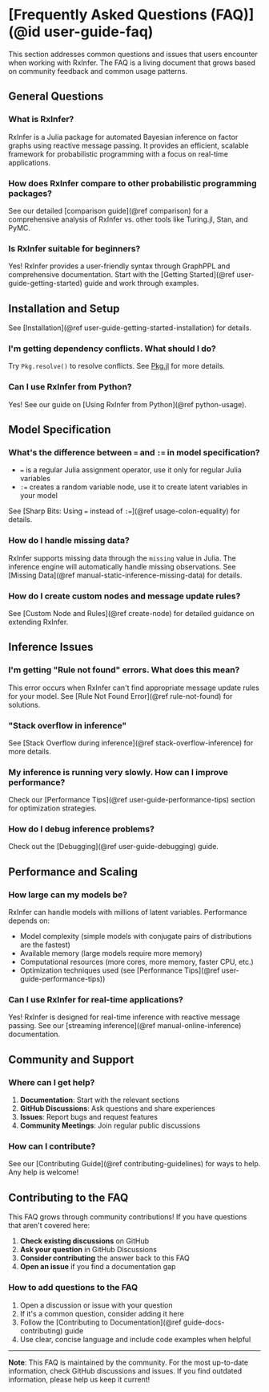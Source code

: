 # [Frequently Asked Questions (FAQ)](@id user-guide-faq)

This section addresses common questions and issues that users encounter when working with RxInfer. The FAQ is a living document that grows based on community feedback and common usage patterns.

## General Questions

### What is RxInfer?

RxInfer is a Julia package for automated Bayesian inference on factor graphs using reactive message passing. It provides an efficient, scalable framework for probabilistic programming with a focus on real-time applications.

### How does RxInfer compare to other probabilistic programming packages?

See our detailed [comparison guide](@ref comparison) for a comprehensive analysis of RxInfer vs. other tools like Turing.jl, Stan, and PyMC.

### Is RxInfer suitable for beginners?

Yes! RxInfer provides a user-friendly syntax through GraphPPL and comprehensive documentation. Start with the [Getting Started](@ref user-guide-getting-started) guide and work through examples.

## Installation and Setup

See [Installation](@ref user-guide-getting-started-installation) for details.

### I'm getting dependency conflicts. What should I do?

Try `Pkg.resolve()` to resolve conflicts. See [Pkg.jl](https://pkgdocs.julialang.org/v1/getting-started/) for more details.

### Can I use RxInfer from Python?

Yes! See our guide on [Using RxInfer from Python](@ref python-usage).

## Model Specification

### What's the difference between `=` and `:=` in model specification?

- `=` is a regular Julia assignment operator, use it only for regular Julia variables
- `:=` creates a random variable node, use it to create latent variables in your model

See [Sharp Bits: Using `=` instead of `:=`](@ref usage-colon-equality) for details.

### How do I handle missing data?

RxInfer supports missing data through the `missing` value in Julia. The inference engine will automatically handle missing observations.
See [Missing Data](@ref manual-static-inference-missing-data) for details.

### How do I create custom nodes and message update rules?

See [Custom Node and Rules](@ref create-node) for detailed guidance on extending RxInfer.

## Inference Issues

### I'm getting "Rule not found" errors. What does this mean?

This error occurs when RxInfer can't find appropriate message update rules for your model. See [Rule Not Found Error](@ref rule-not-found) for solutions.

### "Stack overflow in inference"

See [Stack Overflow during inference](@ref stack-overflow-inference) for more details.

### My inference is running very slowly. How can I improve performance?

Check our [Performance Tips](@ref user-guide-performance-tips) section for optimization strategies.

### How do I debug inference problems?

Check out the [Debugging](@ref user-guide-debugging) guide.

## Performance and Scaling

### How large can my models be?

RxInfer can handle models with millions of latent variables. Performance depends on:
- Model complexity (simple models with conjugate pairs of distributions are the fastest)
- Available memory (large models require more memory)
- Computational resources (more cores, more memory, faster CPU, etc.)
- Optimization techniques used (see [Performance Tips](@ref user-guide-performance-tips))

### Can I use RxInfer for real-time applications?

Yes! RxInfer is designed for real-time inference with reactive message passing. See our [streaming inference](@ref manual-online-inference) documentation.

## Community and Support

### Where can I get help?

1. **Documentation**: Start with the relevant sections
2. **GitHub Discussions**: Ask questions and share experiences
3. **Issues**: Report bugs and request features
4. **Community Meetings**: Join regular public discussions

### How can I contribute?

See our [Contributing Guide](@ref contributing-guidelines) for ways to help. Any help is welcome!

## Contributing to the FAQ

This FAQ grows through community contributions! If you have questions that aren't covered here:

1. **Check existing discussions** on GitHub
2. **Ask your question** in GitHub Discussions
3. **Consider contributing** the answer back to this FAQ
4. **Open an issue** if you find a documentation gap

### How to add questions to the FAQ

1. Open a discussion or issue with your question
2. If it's a common question, consider adding it here
3. Follow the [Contributing to Documentation](@ref guide-docs-contributing) guide
4. Use clear, concise language and include code examples when helpful

---

**Note**: This FAQ is maintained by the community. For the most up-to-date information, check GitHub discussions and issues. If you find outdated information, please help us keep it current!
